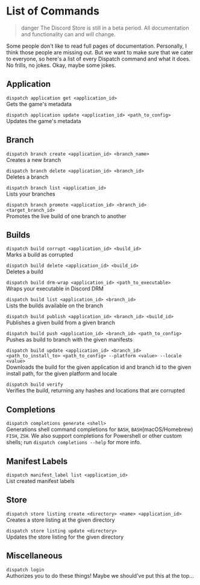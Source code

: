 # List of Commands

> danger
> The Discord Store is still in a beta period. All documentation and functionality can and will change.

Some people don't like to read full pages of documentation. Personally, I think those people are missing out. But we want to make sure that we cater to everyone, so here's a list of every Dispatch command and what it does. No frills, no jokes. Okay, maybe some jokes.

## Application

`dispatch application get <application_id>`  
Gets the game's metadata

`dispatch application update <application_id> <path_to_config>`  
Updates the game's metadata

## Branch

`dispatch branch create <application_id> <branch_name>`  
Creates a new branch

`dispatch branch delete <application_id> <branch_id>`  
Deletes a branch

`dispatch branch list <application_id>`  
Lists your branches

`dispatch branch promote <application_id> <branch_id> <target_branch_id>`  
Promotes the live build of one branch to another

## Builds

`dispatch build corrupt <application_id> <build_id>`  
Marks a build as corrupted

`dispatch build delete <application_id> <build_id>`  
Deletes a build

`dispatch build drm-wrap <application_id> <path_to_executable>`  
Wraps your executable in Discord DRM

`dispatch build list <application_id> <branch_id>`  
Lists the builds available on the branch

`dispatch build publish <application_id> <branch_id> <build_id>`  
Publishes a given build from a given branch

`dispatch build push <application_id> <branch_id> <path_to_config>`  
Pushes as build to branch with the given manifests

`dispatch build update <application_id> <branch_id> <path_to_install_to> <path_to_config> --platform <value> --locale <value>`  
Downloads the build for the given application id and branch id to the given install path, for the given platform and locale

`dispatch build verify`  
Verifies the build, returning any hashes and locations that are corrupted

## Completions

`dispatch completions generate <shell>`  
Generations shell command completions for `BASH`, `BASH`(macOS/Homebrew) `FISH`, `ZSH`. We also support completions for Powershell or other custom shells; run `dispatch completions --help` for more info.

## Manifest Labels

`dispatch manifest_label list <application_id>`  
List created manifest labels

## Store

`dispatch store listing create <directory> <name> <application_id>`  
Creates a store listing at the given directory

`dispatch store listing update <directory>`  
Updates the store listing for the given directory

## Miscellaneous

`dispatch login`  
Authorizes you to do these things! Maybe we should've put this at the top...
